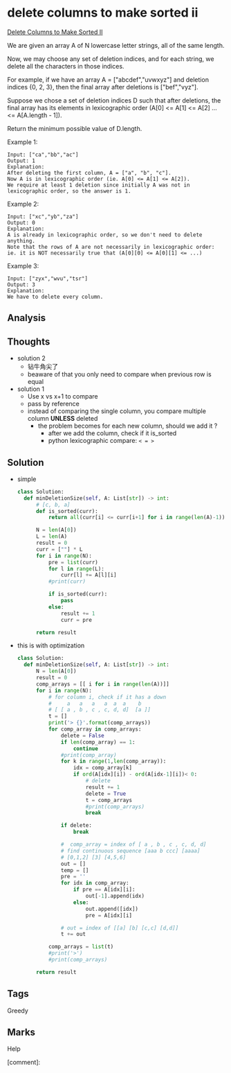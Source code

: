 # delete columns to make sorted ii

[Delete Columns to Make Sorted II](https://leetcode.com/problems/delete-columns-to-make-sorted-ii)

We are given an array A of N lowercase letter strings, all of the same length.

Now, we may choose any set of deletion indices, and for each string, we delete all the characters in those indices.

For example, if we have an array A = \["abcdef","uvwxyz"\] and deletion indices {0, 2, 3}, then the final array after deletions is \["bef","vyz"\].

Suppose we chose a set of deletion indices D such that after deletions, the final array has its elements in lexicographic order \(A\[0\] &lt;= A\[1\] &lt;= A\[2\] ... &lt;= A\[A.length - 1\]\).

Return the minimum possible value of D.length.

Example 1:

```text
Input: ["ca","bb","ac"]
Output: 1
Explanation: 
After deleting the first column, A = ["a", "b", "c"].
Now A is in lexicographic order (ie. A[0] <= A[1] <= A[2]).
We require at least 1 deletion since initially A was not in lexicographic order, so the answer is 1.
```

Example 2:

```text
Input: ["xc","yb","za"]
Output: 0
Explanation: 
A is already in lexicographic order, so we don't need to delete anything.
Note that the rows of A are not necessarily in lexicographic order:
ie. it is NOT necessarily true that (A[0][0] <= A[0][1] <= ...)
```

Example 3:

```text
Input: ["zyx","wvu","tsr"]
Output: 3
Explanation: 
We have to delete every column.
```

## Analysis

## Thoughts

* solution 2
  * 钻牛角尖了
  * beaware of that you only need to compare when previous row is equal 
* solution 1
  * Use x vs x+1 to compare 
  * pass by reference 
  * instead of comparing the single column, you compare multiple column **UNLESS**  deleted
    * the problem becomes for each new column, should we add it ? 
      * after we add the column, check if it is\_sorted
      * python lexicographic compare: `< = >`

## Solution

* simple

  ```python
  class Solution:
    def minDeletionSize(self, A: List[str]) -> int:
        # [c, b, a]
        def is_sorted(curr):
            return all(curr[i] <= curr[i+1] for i in range(len(A)-1))

        N = len(A[0])
        L = len(A)
        result = 0
        curr = [""] * L        
        for i in range(N):            
            pre = list(curr)
            for l in range(L):
                curr[l] += A[l][i]
            #print(curr)

            if is_sorted(curr):
                pass
            else:
                result += 1
                curr = pre

        return result
  ```

* this is with optimization

  ```python
  class Solution:
    def minDeletionSize(self, A: List[str]) -> int:
        N = len(A[0])
        result = 0
        comp_arrays = [[ i for i in range(len(A))]]
        for i in range(N):
            # for column i, check if it has a down 
            #     a   a   a   a  a  a    b
            # [ [ a , b , c , c, d, d]  [a ]]
            t = []
            print('> {}'.format(comp_arrays))
            for comp_array in comp_arrays:
                delete = False
                if len(comp_array) == 1:
                    continue
                #print(comp_array)
                for k in range(1,len(comp_array)):
                    idx = comp_array[k] 
                    if ord(A[idx][i]) - ord(A[idx-1][i])< 0:
                        # delete 
                        result += 1
                        delete = True
                        t = comp_arrays
                        #print(comp_arrays)
                        break

                if delete:
                    break 

                #  comp_array = index of [ a , b , c , c, d, d]
                # find continuous sequence [aaa b ccc] [aaaa]
                # [0,1,2] [3] [4,5,6]
                out = []
                temp = []
                pre = ''
                for idx in comp_array:
                    if pre == A[idx][i]:
                        out[-1].append(idx)
                    else:
                        out.append([idx])
                        pre = A[idx][i]

                # out = index of [[a] [b] [c,c] [d,d]]
                t += out

            comp_arrays = list(t)
            #print('>')
            #print(comp_arrays)

        return result
  ```

## Tags

Greedy

## Marks

Help

\[comment\]:


